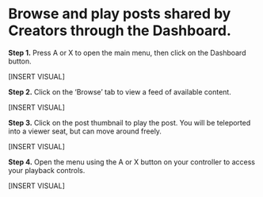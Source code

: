 # Browse and play posts shared by Creators through the Dashboard.

**Step 1.** Press A or X to open the main menu, then click on the Dashboard button.

[INSERT VISUAL]

**Step 2.** Click on the ‘Browse’ tab to view a feed of available content.

[INSERT VISUAL]

**Step 3.** Click on the post thumbnail to play the post.  You will be teleported into a viewer seat, but can move around freely.

[INSERT VISUAL]

**Step 4.** Open the menu using the A or X button on your controller to access your playback controls.

[INSERT VISUAL]

